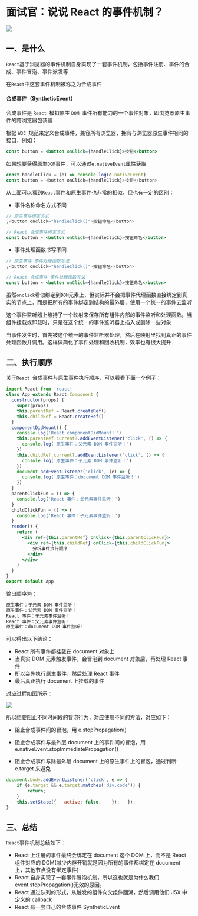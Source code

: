 # 面试官：说说 React 的事件机制？

![](https://static.vue-js.com/f054f080-d86f-11eb-ab90-d9ae814b240d.png)

## 一、是什么

`React`基于浏览器的事件机制自身实现了一套事件机制，包括事件注册、事件的合成、事件冒泡、事件派发等

在`React`中这套事件机制被称之为合成事件

#### 合成事件（SyntheticEvent）

合成事件是 `React `模拟原生 `DOM `事件所有能力的一个事件对象，即浏览器原生事件的跨浏览器包装器

根据 `W3C `规范来定义合成事件，兼容所有浏览器，拥有与浏览器原生事件相同的接口，例如：

```jsx
const button = <button onClick={handleClick}>按钮</button>
```

如果想要获得原生`DOM`事件，可以通过`e.nativeEvent`属性获取

```js
const handleClick = (e) => console.log(e.nativeEvent)
const button = <button onClick={handleClick}>按钮</button>
```

从上面可以看到`React`事件和原生事件也非常的相似，但也有一定的区别：

- 事件名称命名方式不同

```jsx
// 原生事件绑定方式
;<button onclick="handleClick()">按钮命名</button>

// React 合成事件绑定方式
const button = <button onClick={handleClick}>按钮命名</button>
```

- 事件处理函数书写不同

```jsx
// 原生事件 事件处理函数写法
;<button onclick="handleClick()">按钮命名</button>

// React 合成事件 事件处理函数写法
const button = <button onClick={handleClick}>按钮命名</button>
```

虽然`onclick`看似绑定到`DOM`元素上，但实际并不会把事件代理函数直接绑定到真实的节点上，而是把所有的事件绑定到结构的最外层，使用一个统一的事件去监听

这个事件监听器上维持了一个映射来保存所有组件内部的事件监听和处理函数。当组件挂载或卸载时，只是在这个统一的事件监听器上插入或删除一些对象

当事件发生时，首先被这个统一的事件监听器处理，然后在映射里找到真正的事件处理函数并调用。这样做简化了事件处理和回收机制，效率也有很大提升

## 二、执行顺序

关于`React `合成事件与原生事件执行顺序，可以看看下面一个例子：

```jsx
import React from 'react'
class App extends React.Component {
  constructor(props) {
    super(props)
    this.parentRef = React.createRef()
    this.childRef = React.createRef()
  }
  componentDidMount() {
    console.log('React componentDidMount！')
    this.parentRef.current?.addEventListener('click', () => {
      console.log('原生事件：父元素 DOM 事件监听！')
    })
    this.childRef.current?.addEventListener('click', () => {
      console.log('原生事件：子元素 DOM 事件监听！')
    })
    document.addEventListener('click', (e) => {
      console.log('原生事件：document DOM 事件监听！')
    })
  }
  parentClickFun = () => {
    console.log('React 事件：父元素事件监听！')
  }
  childClickFun = () => {
    console.log('React 事件：子元素事件监听！')
  }
  render() {
    return (
      <div ref={this.parentRef} onClick={this.parentClickFun}>
        <div ref={this.childRef} onClick={this.childClickFun}>
          分析事件执行顺序
        </div>
      </div>
    )
  }
}
export default App
```

输出顺序为：

```tex
原生事件：子元素 DOM 事件监听！
原生事件：父元素 DOM 事件监听！
React 事件：子元素事件监听！
React 事件：父元素事件监听！
原生事件：document DOM 事件监听！
```

可以得出以下结论：

- React 所有事件都挂载在 document 对象上
- 当真实 DOM 元素触发事件，会冒泡到 document 对象后，再处理 React 事件
- 所以会先执行原生事件，然后处理 React 事件
- 最后真正执行 document 上挂载的事件

对应过程如图所示：

![](https://static.vue-js.com/08e22ff0-d870-11eb-ab90-d9ae814b240d.png)

所以想要阻止不同时间段的冒泡行为，对应使用不同的方法，对应如下：

- 阻止合成事件间的冒泡，用 e.stopPropagation()
- 阻止合成事件与最外层 document 上的事件间的冒泡，用 e.nativeEvent.stopImmediatePropagation()

- 阻止合成事件与除最外层 document 上的原生事件上的冒泡，通过判断 e.target 来避免

```js
document.body.addEventListener('click', e => {
    if (e.target && e.target.matches('div.code')) {
        return;
    }
    this.setState({   active: false,    });   });
}
```

## 三、总结

`React`事件机制总结如下：

- React 上注册的事件最终会绑定在 document 这个 DOM 上，而不是 React 组件对应的 DOM(减少内存开销就是因为所有的事件都绑定在 document 上，其他节点没有绑定事件)
- React 自身实现了一套事件冒泡机制，所以这也就是为什么我们 event.stopPropagation()无效的原因。
- React 通过队列的形式，从触发的组件向父组件回溯，然后调用他们 JSX 中定义的 callback
- React 有一套自己的合成事件 SyntheticEvent
